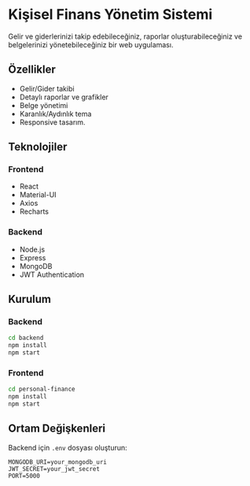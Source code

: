# Kişisel Finans Yönetim Sistemi

Gelir ve giderlerinizi takip edebileceğiniz, raporlar oluşturabileceğiniz ve belgelerinizi yönetebileceğiniz bir web uygulaması.

## Özellikler

- Gelir/Gider takibi
- Detaylı raporlar ve grafikler
- Belge yönetimi
- Karanlık/Aydınlık tema
- Responsive tasarım.

## Teknolojiler

### Frontend
- React
- Material-UI
- Axios
- Recharts

### Backend
- Node.js
- Express
- MongoDB
- JWT Authentication

## Kurulum

### Backend
```bash
cd backend
npm install
npm start
```

### Frontend
```bash
cd personal-finance
npm install
npm start
```

## Ortam Değişkenleri

Backend için `.env` dosyası oluşturun:

```env
MONGODB_URI=your_mongodb_uri
JWT_SECRET=your_jwt_secret
PORT=5000
```

